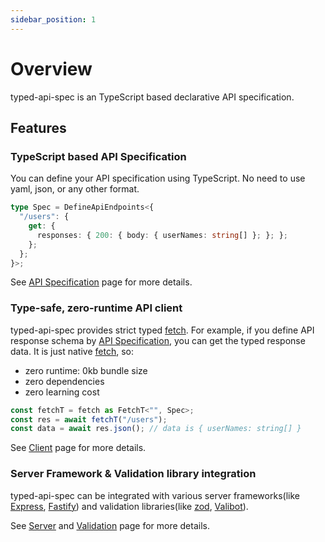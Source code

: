 ```yaml
---
sidebar_position: 1
---
```


# Overview

typed-api-spec is an TypeScript based declarative API specification.

## Features

### TypeScript based API Specification
You can define your API specification using TypeScript.
No need to use yaml, json, or any other format.

```typescript
type Spec = DefineApiEndpoints<{
  "/users": {
    get: {
      responses: { 200: { body: { userNames: string[] }; }; };
    };
  };
}>;
```

See [API Specification](/docs/api-specification) page for more details.

### Type-safe, zero-runtime API client
typed-api-spec provides strict typed [fetch](https://developer.mozilla.org/en-US/docs/Web/API/Window/fetch).
For example, if you define API response schema by [API Specification](/docs/api-specification), you can get the typed response data.
It is just native [fetch](https://developer.mozilla.org/en-US/docs/Web/API/Window/fetch), so:
- zero runtime: 0kb bundle size
- zero dependencies
- zero learning cost

```typescript
const fetchT = fetch as FetchT<"", Spec>;
const res = await fetchT("/users");
const data = await res.json(); // data is { userNames: string[] }
```
 
See [Client](/docs/client/overview) page for more details.

### Server Framework & Validation library integration
typed-api-spec can be integrated with various server frameworks(like [Express](https://expressjs.com/), [Fastify](https://fastify.dev/)) and validation libraries(like [zod](https://zod.dev/), [Valibot](https://valibot.dev/)).

See [Server](/docs/category/server) and [Validation](/docs/category/validation) page for more details.